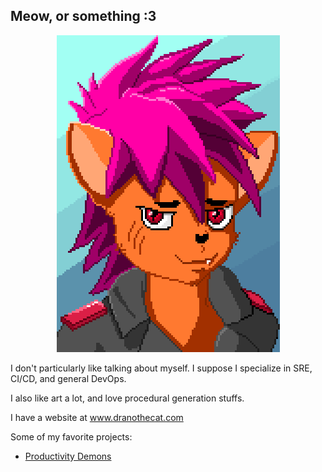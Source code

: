 ## Meow, or something :3

<p align=center>
  <img src="images/catv2.png" />
</p>
  
I don't particularly like talking about myself.  I suppose I specialize in SRE, CI/CD, and general DevOps.

I also like art a lot, and love procedural generation stuffs.

I have a website at <a href="www.dranothecat.com">www.dranothecat.com</a>

Some of my favorite projects:
* [Productivity Demons](https://productivitydemons.dranothecat.com)
